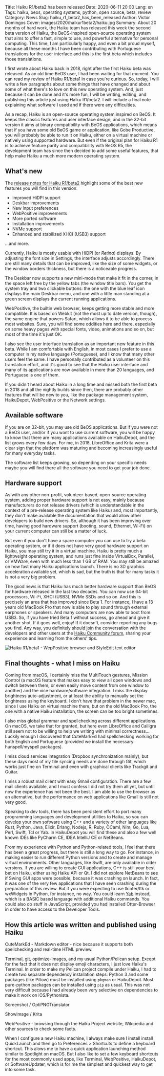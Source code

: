 Title: Haiku R1/beta2 has been released
Date: 2020-06-11 20:00
Lang: en
Tags: haiku, beos, operating systems, python, open source, beta, review
Category: News
Slug: haiku_r1_beta2_has_been_released
Author: Victor Domingos
Cover: images/2020/haikur1beta2/haiku.jpg
Summary: About 20 months of hard work, the Haiku team has released this week the second beta version of Haiku, the BeOS-inspired open-source operating system that aims to offer a fast, simple to use, and powerful alternative for personal computing. This time, I am particularly happy, and even a bit proud myself, because all these months I have been contributing with Portuguese translations for the user interface and this is the first beta which includes those translations.

I first wrote about Haiku back in 2018, right after the first Haiku beta was released. As an old time BeOS user, I had been waiting for that moment. You can read my review of Haiku R1/beta1 in case you're curious. So, today, I will write a few paragraphs about some things that have changed and about some of what there's to love on this new operating system. And, just because it can be done and it's more fun, I will be writing, editing, and publishing this article just using Haiku R1/beta2. I will include a final note explaining what software I used and if there were any difficulties.

As a recap, Haiku is an open-source operating system inspired on BeOS. It keeps the classic features and user interface design, and in the 32-bit version it aims at binary compatibility with BeOS applications, which means that if you have some old BeOS game or application, like Gobe Productive, you will probably be able to run it on Haiku, either on a virtual machine or natively using supported hardware. But even if the original plan for Haiku R1 is to achieve feature parity and compatibility with BeOS R5, the development team has since then decided to add some useful features, that help make Haiku a much more modern operating system.

## What's new

The [release notes for Haiku R1/beta2](https://www.haiku-os.org/get-haiku/r1beta2/release-notes/) highlight some of the best new features you will find in this version:

- Improved HiDPI support
- Deskbar improvements
- New Input preferences
- WebPositive improvements
- More ported software
- Installation improvements
- NVMe support
- Enhanced and stabilized XHCI (USB3) support

...and more.

Currently, Haiku is mostly usable with HiDPI (or *Retina*) displays. By adjusting the font size in Settings, the interface adjusts accordingly. There are still many details that can be improved, like the size of some widgets, or the window borders thickness, but there is a noticeable progress.

The Deskbar now supports a new mini-mode that make it fit in the corner, in the space left free by the yellow tabs (the window title bars). You get the system tray and two clickable buttons: the one with the blue leaf icon displays the main Deskbar menu, and one with a little man standing at a green screen displays the current running applications.

WebPositive, the builtin web browser, keeps getting more stable and more compatible. It is based on Webkit (not the most up to date version, though), the same engine that powers Safari, which allows it to be able to process most websites. Sure, you will find some oddities here and there, especially on some heavy pages with special fonts, video, animations and so on, but most of the time it's just OK.

I also see the user interface translation as an important new feature in this beta. While I am comfortable with English, in most cases I prefer to use a computer in my native language (Portuguese), and I know that many other users feel the same. I have personally contributed as a volunteer on this translation effort, and it's good to see that the Haiku user interface and many of its applications are now available in more than 20 languages, and Portuguese is one of them.

If you didn't heard about Haiku in a long time and missed both the first beta in 2018 and all the nightly builds since then, there are probably other features that will be new to you, like the package management system, HaikuDepot, WebPositive or the Network settings.


## Available software
If you are on 32-bit, you may use old BeOS applications. But if you were not a BeOS user, and/or if you want to use current software, you will be happy to know that there are many applications available on HaikuDepot, and the list grows every few days. For me, in 2018, LibreOffice and Krita were a clear sign that the platform was maturing and becoming increasingly useful for many everyday tasks. 

The software list keeps growing, so depending on your specific needs maybe you will find there all the software you need to get your job done. 


## Hardware support

As with any other non-profit, volunteer-based, open-source operating system, adding proper hardware support is not easy, mainly because manufacturers do not release drivers (which is understandable in the context of a pre-release operating system like Haiku) and, most importantly, they don't make available the documentation that would allow other developers to build new drivers. So, although it has been improving over time, having good hardware support (booting, sound, Ethernet, Wi-Fi) on your current computer can still be a matter of luck. 

But even if you don't have a spare computer you can use to try a beta operating system, or if it does not have very good hardware support on Haiku, you may still try it in a virtual machine. Haiku is pretty much a lightweight operating system, and runs just fine inside VirtualBox, Parallel, or VMWare, even with much less than 1 GB of RAM. You may still be amazed on how fast many Haiku applications launch. There is no 3D graphics acceleration available yet, which is sad, but the truth is that for many tasks it is not a very big problem.

The good news is that Haiku has much better hardware support than BeOS for hardware released in the last two decades. You can now use 64-bit processors, Wi-Fi, XHCI (USB3), NVMe SSDs and so on. And this is precisely an area that has improved since Beta 1. For instance, I have a 13 years old MacBook Pro that now is able to play sound through external earphones or speakers. And many computers are now able to boot from USB3. So, if you have tried Beta 1 without success, go ahead and give it another shot. If it goes well, enjoy! If it doesn't, consider reporting any bugs you find. Any way, you definitely should join the conversation with the developers and other users at the [Haiku Community forum](https://discuss.haiku-os.org/), sharing your experience and learning from the others' tips.



![Haiku R1/beta1 - WepPositive browser and StyleEdit text editor]({static}/images/2018/haikur1beta1/haiku_webpositive_stylededit.png)



## Final thoughts - what I miss on Haiku

Coming from macOS, I certainly miss the MultiTouch gestures, Mission Control (a macOS feature that makes easy to view all open windows and switch between them, or even easily move content from one window to another) and the nice hardware/software integration. I miss the display brightness auto-adjustment, or at least the ability to manually set the brightness using the keyboard. I don't have that problem in the newer mac, since I use Haiku on virtual machine there, but on the old MacBook Pro, the one with a native Haiku installation, the screen can be too bright sometimes. 

I also miss global grammar and spellchecking across different applications. On macOS, we take that for granted, but here even LibreOffice and Calligra still seem not to be willing to help we writing with minimal correctness... Luckily enough I discovered that CuteMarkEd had spellchecking working for both English and Portuguese (provided we install the necessary hunspell/myspell packages).

I miss cloud services integration (Dropbox synchronization mainly), but these days most of my file syncing needs are done through Git, which works just fine on Terminal and even with graphical clients like Trackgit and Guitar.

I miss a robust mail client with easy Gmail configuration. There are a few mail clients available, and I must confess I did not try them all yet, but until now the experience has not been the best. I am able to use the browser as an alternative, but the performance on web applications like Gmail is still not very good.

Speaking to dev tools, there has been persistent effort to port many programming languages and development utilities to Haiku, so you can develop your own software using C++ and a variety of other languages like Rust, Python, Java, Elixir, Erlang, Nodejs, R, Ruby, OCaml, Nim, Go, Lua, Perl, Swift, Tcl or Yab. In HaikuDepot you will find these and also a few well known IDEs like PyCharm CE, IDEA IntelliJ CE or NetBeans. 

From my experience with Python and Python-related tools, I feel that there has been a great progress, but there is still a long way to go. For instance, in making easier to run different Python versions and to create and manage virtual environments. Other languages, like Swift, are only available in older versions. If you are willing to create GUI applications, C++ is still your best bet on Haiku, either using Haiku API or Qt. I did not explore NetBeans to see if Swing GUI apps were possible, because it was crashing on launch. In fact, it was one of the very few applications that I have seen crashing during the preparation of this review. But if you were expecting to use tkinter/ttk or wxWidgets in Python, for instance, no way. You could learn [Yab](http://yab.orgfree.com/) instead, which is a BASIC based language with additional Haiku commands. You could also do stuff in JavaScript, provided you had installed Otter-Browser in order to have access to the Developer Tools.

## How this article was written and published using Haiku

CuteMarkEd - Markdown editor - nice because it supports both spellchecking and real-time HTML preview.

Terminal, git, optimize-images, and my usual Python/Pelican setup. 
Except for the fact that it does not display emoji characters, I just love Haiku's Terminal. In order to make my Pelican project compile under Haiku, I had to create two separate dependency installation steps: Python 3 and some packages (like Pillow) must be installed using `pkgman` or HaikuDepot. Most pure-python packages can be installed using `pip` as usual. This was not very difficult because I had already been very selective on dependencies to make it work on iOS/Pythonista.

Screenshot / OptiPNGTranslator

ShowImage / Krita

WebPositive - browsing through the Haiku Project website, Wikipedia and other sources to check some facts.

When I configure a new Haiku machine, I always make sure I install install QuickLaunch and then go to Preferences > Shortcuts to define a keyboard shortcut. This alows me to have a quick application launching method similar to Spotlight on macOS. But I also like to set a few keyboard shortcuts for the most commonly used apps, like Terminal, WebPositive, HaikuDepot, or SoftwareUpdater, which is for me the simplest and quickest way to get into some task.


